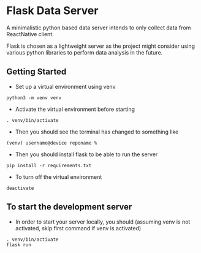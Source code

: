 # Flask Data Server

A minimalistic python based data server intends to only collect data from ReactNative client.

Flask is chosen as a lightweight server as the project might consider using various python libraries to perform data analysis in the future.

## Getting Started

- Set up a virtual environment using venv
```
python3 -m venv venv
```
- Activate the virtual environment before starting
```
. venv/bin/activate
```
- Then you should see the terminal has changed to something like 
```
(venv) username@device reponame % 
```
- Then you should install flask to be able to run the server
```
pip install -r requirements.txt
```
- To turn off the virtual environment
```
deactivate
```

## To start the development server

- In order to start your server locally, you should (assuming venv is not activated, skip first command if venv is activated)
```
. venv/bin/activate
flask run
```
